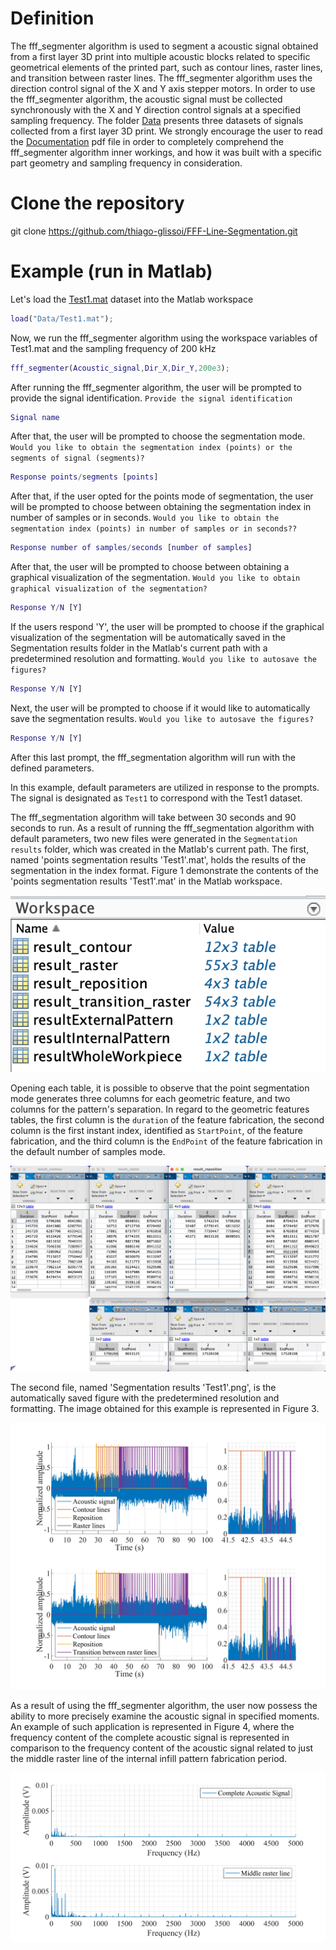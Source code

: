 # Definition
The fff_segmenter algorithm is used to segment a acoustic signal obtained from a first layer 3D print into multiple acoustic blocks related to specific geometrical elements of the printed part, such as contour lines, raster lines, and transition between raster lines. The fff_segmenter algorithm uses the direction control signal of the X and Y axis stepper motors. In order to use the fff_segmenter algorithm, the acoustic signal must be collected synchronously with the X and Y direction control signals at a specified sampling frequency. The folder [Data](Data/) presents three datasets of signals collected from a first layer 3D print. 
We strongly encourage the user to read the [Documentation](Documentation.pdf) pdf file in order to completely comprehend the fff_segmenter algorithm inner workings, and how it was built with a specific part geometry and sampling frequency in consideration.

# Clone the repository
git clone https://github.com/thiago-glissoi/FFF-Line-Segmentation.git

# Example (run in Matlab)
Let's load the [Test1.mat](Data/Test1.mat) dataset into the Matlab workspace

```Matlab
load("Data/Test1.mat");
```

Now, we run the fff_segmenter algorithm using the workspace variables of Test1.mat and the sampling frequency of 200 kHz

```Matlab
fff_segmenter(Acoustic_signal,Dir_X,Dir_Y,200e3);
```
After running the fff_segmenter algorithm, the user will be prompted to provide the signal identification.
```Provide the signal identification```
```Matlab 
Signal name
```

After that, the user will be prompted to choose the segmentation mode.
```Would you like to obtain the segmentation index (points) or the segments of signal (segments)?```

```Matlab
Response points/segments [points]
```

After that, if the user opted for the points mode of segmentation, the user will be prompted to choose between obtaining the segmentation index in number of samples or in seconds.
```Would you like to obtain the segmentation index (points) in number of samples or in seconds??```

```Matlab
Response number of samples/seconds [number of samples]
```

After that, the user will be prompted to choose between obtaining a graphical visualization of the segmentation. 
```Would you like to obtain graphical visualization of the segmentation?```

```Matlab
Response Y/N [Y]
```

If the users respond 'Y', the user will be prompted to choose if the graphical visualization of the segmentation will be automatically saved in the Segmentation results folder in the Matlab's current path with a predetermined resolution and formatting. 
```Would you like to autosave the figures?```

```Matlab
Response Y/N [Y]
```
Next, the user will be prompted to choose if it would like to automatically save the segmentation results. 
```Would you like to autosave the figures?```
```Matlab
Response Y/N [Y]
```

After this last prompt, the fff_segmentation algorithm will run with the defined parameters. 

In this example, default parameters are utilized in response to the prompts. The signal is designated as ```Test1``` to correspond with the Test1 dataset.

The fff_segmentation algorithm will take between 30 seconds and 90 seconds to run.
As a result of running the fff_segmentation algorithm with default parameters, two new files were generated in the ```Segmentation results``` folder, which was created in the Matlab's current path. The first, named 'points segmentation results 'Test1'.mat', holds the results of the segmentation in the index format. Figure 1 demonstrate the contents of the 'points segmentation results 'Test1'.mat' in the Matlab workspace.

![Figure 1 - Points segmentation results in the workspace](Example/Segmentation%20index%20mode%20workspace.png)

Opening each table, it is possible to observe that the point segmentation mode generates three columns for each geometric feature, and two columns for the pattern's separation. In regard to the geometric features tables, the first column is the ```duration``` of the feature fabrication, the second column is the first instant index, identified as ```StartPoint```, of the feature fabrication, and the third column is the ```EndPoint``` of the feature fabrication in the default number of samples mode.

![Figure 2 - Points segmentation results](Example/Segmentation%20index%20mode%20results.png)

The second file, named 'Segmentation results 'Test1'.png', is the automatically saved figure with the predetermined resolution and formatting. The image obtained for this example is represented in Figure 3.

![Figure 3 - Saved figure](Example/Segmentation%20results%20'Test1'.png)

As a result of using the fff_segmenter algorithm, the user now possess the ability to more precisely examine the acoustic signal in specified moments. An example of such application is represented in Figure 4, where the frequency content of the complete acoustic signal is represented in comparison to the frequency content of the acoustic signal related to just the middle raster line of the internal infill pattern fabrication period. 

![Figure 4 - Application example](Example/Application%20example.tiff)